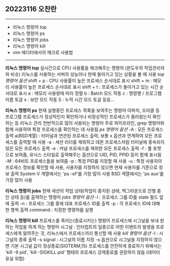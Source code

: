 ## 20223116 오찬란
---
- 리눅스 명령어 top
- 리눅스 명령어 ps
- 리눅스 명령어 jobs
- 리눅스 명령어 kill
- vim 에디터에서의 매크로 사용법
---
**리눅스 명령어 top**
실시간으로 CPU 사용률을 체크해주는 명령어 (윈도우의 작업관리자와 비슷)
리눅스를 사용하는 서버의 성능이나 현재 돌아가고 있는 상황을 볼 때 사용
*top 명령어 옵션*
shift + p : CPU 사용률이 높은 프로세스 순서대로 표시
shift + m : 메모리 사용률이 높은 프로세스 순서대로 표시
shift + t : 프로세스가 돌아가고 있는 시간 순서대로 표시
a : 메모리 사용량에 따라 정렬
b : Batch 모드 작동
c : 명령행 / 프로그램 이름 토글
s : 보안 모드 작동
S : 누적 시간 모드 토글
등등...

**리눅스 명령어 ps**
현재 실행중인 프로세스 목록을 보여주는 명령어
아파치, 오라클 등 프로그램 프로세스가 정상적인지 확인하거나 비정상적인 프로세스가 올라왔는지 확인하는 등 리눅스 관리 전반적으로 많이 사용되는 명령어
주로 파이프라인, grep 명령어와 함께 사용하여 특정 프로세스를 확인하는 데 사용됨
*ps 명령어 옵션*
-A : 모든 프로세스 출력
a(BSD계열) : 터미널과 연관된 프로세스 출력, 보통 x 옵션과 연계하여 모든 프로세스를 출력할 때 사용
-a : 세션 리더를 제외하고 데몬 프로세스처럼 터미널에 종속되지 않은 모든 프로세스 출력
-e : 커널 프로세스를 제외한 모든 프로세스 출력
-f : 풀 포맷으로 보여줌, 유닉스 스타일로 출력해주는 옵션으로 UID, PID, PPID 등이 함께 표시됨
-M : 64비트 프로세스들을 보여줌
-p : 특정 PID를 지정할 때 사용
-u : 특정 사용자의 프로세스 정보를 확인할 때 사용, 사용자를 지정하지 않으면 현재 사용자를 기준으로 정보 출력
System V 계열에서는 'ps -ef'를 가장 많이 사용
BSD 계열에서는 'ps aux'를 가장 많이 사용

**리눅스 명령어 jobs**
현재 세션의 작업 상태(작업이 중지된 상태, 백그라운드로 진행 중인 상태 등)를 출력하는 명령어
*jobs 명령어 옵션*
-l : 프로세스 그룹 ID를 state 필드 앞에 출력
-n : 프로세스 그룹 중에 대표 프로세스 ID를 출력
-p : 각 프로세스 ID에 대해 한 행씩 출력
command : 지정한 명령어를 실행

**리눅스 명령어 kill**
프로세스를 죽이는(종료시키는) 명령어
프로세스에 시그널을 보내 원하는 작업을 하게 하는 명령어
시그널 : 인터럽트의 일종으로 어떤 이벤트의 발생을 프로세스에게 알려주는 것, 리눅스에서 프로세스끼리 통신할 때 사용
*kill 명령어 옵션*
-l : 시그널의 종류 출력
-s signal : 시그널의 이름 지정
-s 옵션으로 시그널을 지정하지 않으면 기본 시그널 값이 정상종료(SIGTERM,15)
프로세스를 안전하게 종료하기 위해서는 'kill -9 pid', 'kill -SIGKILL pid' 형태의 프로세스 강제종료를 권장하지 않음 (데이터 유실 위험)



